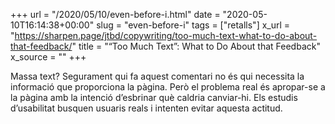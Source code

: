 +++
url = "/2020/05/10/even-before-i.html"
date = "2020-05-10T16:14:38+00:00"
slug = "even-before-i"
tags = ["retalls"]
x_url = "https://sharpen.page/jtbd/copywriting/too-much-text-what-to-do-about-that-feedback/"
title = "“Too Much Text”: What to Do About that Feedback"
x_source = ""
+++


Massa text? Segurament qui fa aquest comentari no és qui necessita la informació que proporciona la pàgina. Però el problema real és apropar-se a la pàgina amb la intenció d’esbrinar què caldria canviar-hi. Els estudis d’usabilitat busquen usuaris reals i intenten evitar aquesta actitud.
